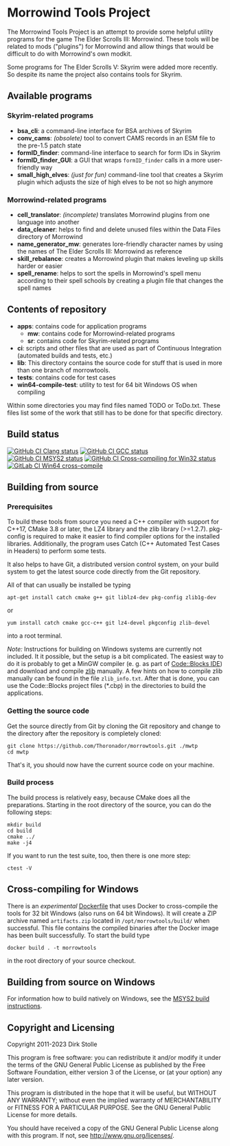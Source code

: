 # Morrowind Tools Project

The Morrowind Tools Project is an attempt to provide some helpful utility
programs for the game The Elder Scrolls III: Morrowind. These tools will be
related to mods ("plugins") for Morrowind and allow things that would be
difficult to do with Morrowind's own modkit.

Some programs for The Elder Scrolls V: Skyrim were added more recently. So
despite its name the project also contains tools for Skyrim.

## Available programs

### Skyrim-related programs

* **bsa_cli**: a command-line interface for BSA archives of Skyrim
* **conv_cams**: _(obsolete)_ tool to convert CAMS records in an ESM file to the
  pre-1.5 patch state
* **formID_finder**: command-line interface to search for form IDs in Skyrim
* **formID_finder_GUI**: a GUI that wraps `formID_finder` calls in a more
  user-friendly way
* **small_high_elves**: _(just for fun)_ command-line tool that creates a Skyrim
  plugin which adjusts the size of high elves to be not so high anymore

### Morrowind-related programs

* **cell_translator**: _(incomplete)_ translates Morrowind plugins from one
  language into another
* **data_cleaner**: helps to find and delete unused files within the Data Files
  directory of Morrowind
* **name_generator_mw**: generates lore-friendly character names by using the
  names of The Elder Scrolls III: Morrowind as reference
* **skill_rebalance**: creates a Morrowind plugin that makes leveling up skills
  harder or easier
* **spell_rename**: helps to sort the spells in Morrowind's spell menu according
  to their spell schools by creating a plugin file that changes the spell names

## Contents of repository

- **apps**: contains code for application programs
  - **mw**: contains code for Morrowind-related programs
  - **sr**: contains code for Skyrim-related programs
- **ci**: scripts and other files that are used as part of Continuous
  Integration (automated builds and tests, etc.)
- **lib**: This directory contains the source code for stuff that is used in
  more than one branch of morrowtools.
- **tests**: contains code for test cases
- **win64-compile-test**: utility to test for 64 bit Windows OS when compiling

Within some directories you may find files named TODO or ToDo.txt. These files
list some of the work that still has to be done for that specific directory.

## Build status

[![GitHub CI Clang status](https://github.com/Thoronador/morrowtools/workflows/Clang/badge.svg)](https://github.com/Thoronador/morrowtools/actions)
[![GitHub CI GCC status](https://github.com/Thoronador/morrowtools/workflows/GCC/badge.svg)](https://github.com/Thoronador/morrowtools/actions)
[![GitHub CI MSYS2 status](https://github.com/Thoronador/morrowtools/workflows/MSYS2/badge.svg)](https://github.com/Thoronador/morrowtools/actions)
[![GitHub CI Cross-compiling for Win32 status](https://github.com/Thoronador/morrowtools/workflows/Cross-compile%20for%20Win32/badge.svg)](https://github.com/Thoronador/morrowtools/actions)
[![GitLab CI Win64 cross-compile](https://gitlab.com/striezel/morrowtools/badges/master/pipeline.svg?ignore_skipped=true&key_text=Cross-compile%20for%20Win64&key_width=145)](https://gitlab.com/striezel/morrowtools/-/pipelines)

## Building from source

### Prerequisites

To build these tools from source you need a C++ compiler with support for C++17,
CMake 3.8 or later, the LZ4 library and the zlib library (>=1.2.7). pkg-config
is required to make it easier to find compiler options for the installed
libraries.
Additionally, the program uses Catch (C++ Automated Test Cases in Headers) to
perform some tests.

It also helps to have Git, a distributed version control system, on your build
system to get the latest source code directly from the Git repository.

All of that can usually be installed be typing

    apt-get install catch cmake g++ git liblz4-dev pkg-config zlib1g-dev

or

    yum install catch cmake gcc-c++ git lz4-devel pkgconfig zlib-devel

into a root terminal.

_Note:_ Instructions for building on Windows systems are currently not included.
It it possible, but the setup is a bit complicated. The easiest way to do it is
probably to get a MinGW compiler (e. g. as part of
[Code::Blocks IDE](https://www.codeblocks.org/)) and download and compile
[zlib](https://www.zlib.net/) manually. A few hints on how to compile zlib
manually can be found in the file `zlib_info.txt`. After that is done, you can
use the Code::Blocks project files (*.cbp) in the directories to build the
applications.

### Getting the source code

Get the source directly from Git by cloning the Git repository and change to
the directory after the repository is completely cloned:

    git clone https://github.com/Thoronador/morrowtools.git ./mwtp
    cd mwtp

That's it, you should now have the current source code on your machine.

### Build process

The build process is relatively easy, because CMake does all the preparations.
Starting in the root directory of the source, you can do the following steps:

    mkdir build
    cd build
    cmake ../
    make -j4

If you want to run the test suite, too, then there is one more step:

    ctest -V

## Cross-compiling for Windows

There is an _experimental_ [Dockerfile](./Dockerfile) that uses Docker to
cross-compile the tools for 32 bit Windows (also runs on 64 bit Windows).
It will create a ZIP archive named `artifacts.zip` located in
`/opt/morrowtools/build/` when successful. This file contains the compiled
binaries after the Docker image has been built successfully. To start the build
type

    docker build . -t morrowtools

in the root directory of your source checkout.

## Building from source on Windows

For information how to build natively on Windows, see the
[MSYS2 build instructions](./documentation/msys2-build.md).

## Copyright and Licensing

Copyright 2011-2023  Dirk Stolle

This program is free software: you can redistribute it and/or modify
it under the terms of the GNU General Public License as published by
the Free Software Foundation, either version 3 of the License, or
(at your option) any later version.

This program is distributed in the hope that it will be useful,
but WITHOUT ANY WARRANTY; without even the implied warranty of
MERCHANTABILITY or FITNESS FOR A PARTICULAR PURPOSE.  See the
GNU General Public License for more details.

You should have received a copy of the GNU General Public License
along with this program.  If not, see <http://www.gnu.org/licenses/>.
